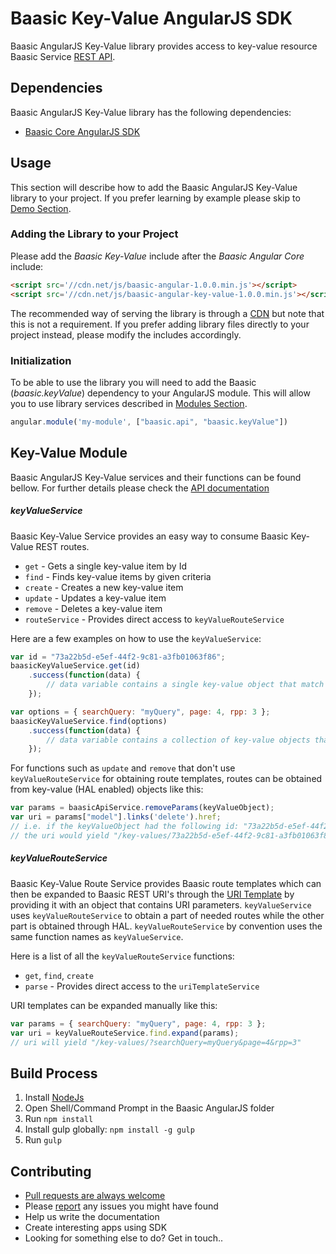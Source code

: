# Baasic Key-Value AngularJS SDK

Baasic AngularJS Key-Value library provides access to key-value resource Baasic Service [REST API](https://api.baasic.com).

## Dependencies

Baasic AngularJS Key-Value library has the following dependencies:

* [Baasic Core AngularJS SDK](https://github.com/Baasic/baasic-sdk-sdk-angularjs-core)

## Usage

This section will describe how to add the Baasic AngularJS Key-Value library to your project. If you prefer learning by example please skip to [Demo Section](#demo).

### Adding the Library to your Project

Please add the _Baasic Key-Value_ include after the _Baasic Angular Core_ include:

```html
<script src='//cdn.net/js/baasic-angular-1.0.0.min.js'></script>
<script src='//cdn.net/js/baasic-angular-key-value-1.0.0.min.js'></script>
```

The recommended way of serving the library is through a [CDN](http://en.wikipedia.org/wiki/Content_delivery_network) but note that this is not a requirement. If you prefer adding library files directly to your project instead, please modify the includes accordingly.


### Initialization

To be able to use the library you will need to add the Baasic (_baasic.keyValue_) dependency to your AngularJS module. This will allow you to use library services described in [Modules Section](#baasic-modules).

```javascript
angular.module('my-module', ["baasic.api", "baasic.keyValue"])
```

## Key-Value Module

Baasic AngularJS Key-Value services and their functions can be found bellow. For further details please check the [API documentation](#tba)

##### keyValueService

Baasic Key-Value Service provides an easy way to consume Baasic Key-Value REST routes.

* `get` - Gets a single key-value item by Id
* `find` - Finds key-value items by given criteria
* `create` - Creates a new key-value item
* `update` - Updates a key-value item
* `remove` - Deletes a key-value item
* `routeService` - Provides direct access to `keyValueRouteService`

Here are a few examples on how to use the `keyValueService`:

```javascript
var id = "73a22b5d-e5ef-44f2-9c81-a3fb01063f86";
baasicKeyValueService.get(id)
    .success(function(data) {
        // data variable contains a single key-value object that match the key/id
    });
```

```javascript
var options = { searchQuery: "myQuery", page: 4, rpp: 3 };
baasicKeyValueService.find(options)
    .success(function(data) {
        // data variable contains a collection of key-value objects that match the filtering parameters
    });
```

For functions such as `update` and `remove` that don't use `keyValueRouteService` for obtaining route templates, routes can be obtained from key-value (HAL enabled) objects like this:

```javascript
var params = baasicApiService.removeParams(keyValueObject);
var uri = params["model"].links('delete').href;
// i.e. if the keyValueObject had the following id: "73a22b5d-e5ef-44f2-9c81-a3fb01063f86"
// the uri would yield "/key-values/73a22b5d-e5ef-44f2-9c81-a3fb01063f86"
```

##### keyValueRouteService

Baasic Key-Value Route Service provides Baasic route templates which can then be expanded to Baasic REST URI's through the [URI Template](https://github.com/Baasic/uritemplate-js) by providing it with an object that contains URI parameters. `keyValueService` uses `keyValueRouteService` to obtain a part of needed routes while the other part is obtained through HAL. `keyValueRouteService` by convention uses the same function names as `keyValueService`.

Here is a list of all the `keyValueRouteService` functions:

* `get`, `find`, `create`
* `parse` - Provides direct access to the `uriTemplateService`

URI templates can be expanded manually like this:

```javascript
var params = { searchQuery: "myQuery", page: 4, rpp: 3 };
var uri = keyValueRouteService.find.expand(params);
// uri will yield "/key-values/?searchQuery=myQuery&page=4&rpp=3"
```

## Build Process

1. Install [NodeJs](http://nodejs.org/download/)
2. Open Shell/Command Prompt in the Baasic AngularJS folder
3. Run `npm install`
4. Install gulp globally: `npm install -g gulp`
5. Run `gulp`

## Contributing

* [Pull requests are always welcome](https://github.com/Baasic/baasic-sdk-sdk-angularjs-core#pull-requests-are-always-welcome)
* Please [report](https://github.com/Baasic/baasic-sdk-sdk-angularjs-core#issue-reporting) any issues you might  have found
* Help us write the documentation
* Create interesting apps using SDK
* Looking for something else to do? Get in touch..
